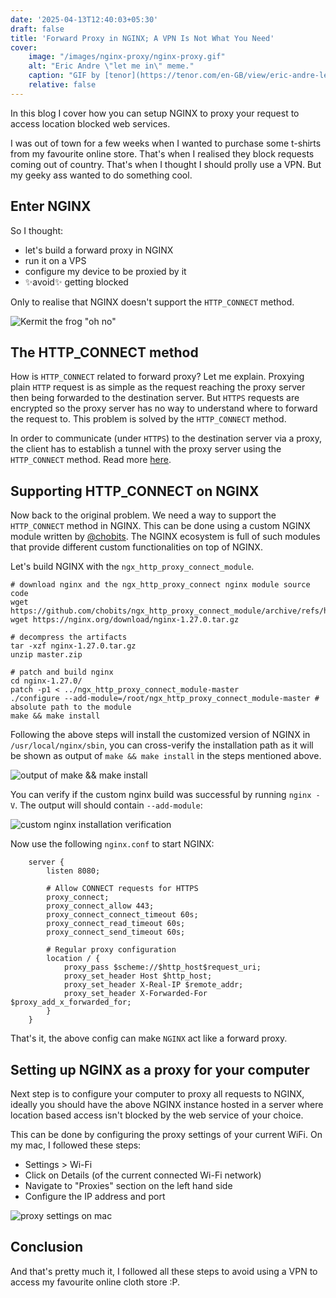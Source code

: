 ```yaml
---
date: '2025-04-13T12:40:03+05:30'
draft: false
title: 'Forward Proxy in NGINX; A VPN Is Not What You Need'
cover:
    image: "/images/nginx-proxy/nginx-proxy.gif"
    alt: "Eric Andre \"let me in\" meme."
    caption: "GIF by [tenor](https://tenor.com/en-GB/view/eric-andre-let-me-in-gif-13346245/)"
    relative: false
---
```


In this blog I cover how you can setup NGINX to proxy your request to access location blocked web services.

I was out of town for a few weeks when I wanted to purchase some t-shirts from my favourite online store. That's when I realised they block requests coming out of country. That's when I thought I should prolly use a VPN. But my geeky ass wanted to do something cool.

## Enter NGINX

So I thought:
- let's build a forward proxy in NGINX
- run it on a VPS
- configure my device to be proxied by it
- ✨avoid✨ getting blocked

Only to realise that NGINX doesn't support the `HTTP_CONNECT` method.

![Kermit the frog "oh no"](/images/kermit-oh-no.gif)

## The HTTP_CONNECT method

How is `HTTP_CONNECT` related to forward proxy? Let me explain. Proxying plain `HTTP` request is as simple as the request reaching the proxy server then being forwarded to the destination server. But `HTTPS` requests are encrypted so the proxy server has no way to understand where to forward the request to. This problem is solved by the  `HTTP_CONNECT` method.

In order to communicate (under `HTTPS`) to the destination server via a proxy, the client has to establish a tunnel with the proxy server using the `HTTP_CONNECT` method. Read more [here](https://en.wikipedia.org/wiki/HTTP_tunnel).

## Supporting HTTP_CONNECT on NGINX

Now back to the original problem. We need a way to support the `HTTP_CONNECT` method in NGINX. This can be done using a custom NGINX module written by [@chobits](https://github.com/chobits/ngx_http_proxy_connect_module). The NGINX ecosystem is full of such modules that provide different custom functionalities on top of NGINX.

Let's build NGINX with the `ngx_http_proxy_connect_module`.

```shell
# download nginx and the ngx_http_proxy_connect nginx module source code
wget https://github.com/chobits/ngx_http_proxy_connect_module/archive/refs/heads/master.zip
wget https://nginx.org/download/nginx-1.27.0.tar.gz

# decompress the artifacts
tar -xzf nginx-1.27.0.tar.gz
unzip master.zip

# patch and build nginx
cd nginx-1.27.0/
patch -p1 < ../ngx_http_proxy_connect_module-master
./configure --add-module=/root/ngx_http_proxy_connect_module-master # absolute path to the module
make && make install
```

Following the above steps will install the customized version of NGINX in `/usr/local/nginx/sbin`, you can cross-verify the installation path as it will be shown as output of `make && make install` in the steps mentioned above.

![output of make && make install](/images/nginx-proxy/nginx-install.webp)

You can verify if the custom nginx build was successful by running `nginx -V`. The output will should contain `--add-module`:

![custom nginx installation verification](/images/nginx-proxy/nginx-installation.webp)

Now use the following `nginx.conf` to start NGINX:

```shell
    server {
        listen 8080;

        # Allow CONNECT requests for HTTPS
        proxy_connect;
        proxy_connect_allow 443;
        proxy_connect_connect_timeout 60s;
        proxy_connect_read_timeout 60s;
        proxy_connect_send_timeout 60s;

        # Regular proxy configuration
        location / {
            proxy_pass $scheme://$http_host$request_uri;
            proxy_set_header Host $http_host;
            proxy_set_header X-Real-IP $remote_addr;
            proxy_set_header X-Forwarded-For $proxy_add_x_forwarded_for;
        }
    }
```

That's it, the above config can make `NGINX` act like a forward proxy.

## Setting up NGINX as a proxy for your computer

Next step is to configure your computer to proxy all requests to NGINX, ideally you should have the above NGINX instance hosted in a server where location based access isn't blocked by the web service of your choice.

This can be done by configuring the proxy settings of your current WiFi. On my mac, I followed these steps:

- Settings > Wi-Fi
- Click on Details (of the current connected Wi-Fi network)
- Navigate to "Proxies" section on the left hand side
- Configure the IP address and port
  
![proxy settings on mac](/images/nginx-proxy/nginx-mac-proxy.webp)

## Conclusion

And that's pretty much it, I followed all these steps to avoid using a VPN to access my favourite online cloth store :P.
